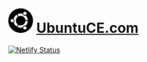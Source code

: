 <h1><img src="https://raw.githubusercontent.com/jeremehancock/ubuntuce.com/main/src/images/ubuntu-logo.png" height="50"/> <a href="https://ubuntuce.com">UbuntuCE.com</a></h1>

[![Netlify Status](https://api.netlify.com/api/v1/badges/e75683e1-5229-4e58-ba60-a566f2efe771/deploy-status)](https://app.netlify.com/sites/ubuntuce/deploys)